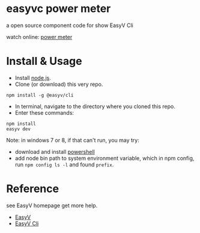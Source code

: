 # easyvc power meter

a open source component code for show EasyV Cli

watch online: [power meter](https://easyv.dtstack.com/workspace/shareScreen/eyJzY3JlZW5JZCI6MzIzOTJ9)

# Install & Usage

* Install [node.js](https://nodejs.org/en/).
* Clone (or download) this very repo.
```
npm install -g @easyv/cli
```
* In terminal, navigate to the directory where you cloned this repo.
* Enter these commands:
```
npm install
easyv dev
```
Note: 
in windows 7 or 8, if that can't run, you may try:
- download and install [powershell](https://docs.microsoft.com/en-us/powershell/)
- add node bin path to system environment variable, which in npm config, run ```npm config ls -l``` and found ```prefix```.

# Reference

see EasyV homepage get more help.
- [EasyV](https://easyv.dtstack.com/)
- [EasyV Cli](https://www.npmjs.com/package/@easyv/cli) 